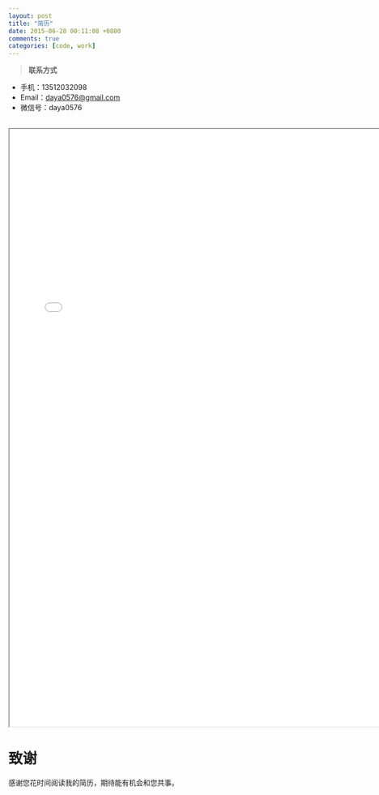 ```yaml
---
layout: post
title: "简历"
date: 2015-06-28 00:11:08 +0800
comments: true
categories: [code, work]
---
```


> <b>联系方式</b>   
 - 手机：13512032098    
 - Email：daya0576@gmail.com    
 - 微信号：daya0576      

<!--more-->

<br>

<iframe width="740px" height="1180px" src="/love/resume_html/"></iframe>


# 致谢
感谢您花时间阅读我的简历，期待能有机会和您共事。

